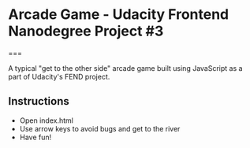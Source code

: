 # Arcade Game - Udacity Frontend Nanodegree Project #3

===

A typical "get to the other side" arcade game built using JavaScript as a part of Udacity's FEND project.

## Instructions

- Open index.html
- Use arrow keys to avoid bugs and get to the river
- Have fun!
